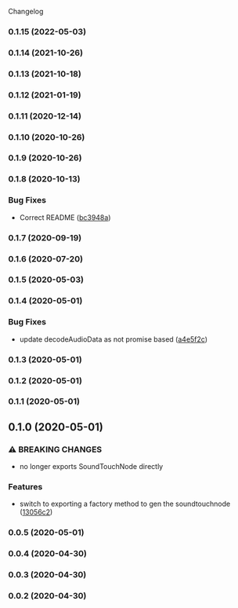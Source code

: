 Changelog
### 0.1.15 (2022-05-03)

### 0.1.14 (2021-10-26)

### 0.1.13 (2021-10-18)

### 0.1.12 (2021-01-19)

### 0.1.11 (2020-12-14)

### 0.1.10 (2020-10-26)

### 0.1.9 (2020-10-26)

### 0.1.8 (2020-10-13)


### Bug Fixes

* Correct README ([bc3948a](https://github.com/cutterbl/soundtouchjs-audio-worklet/commit/bc3948a39f024f8987dceb0dc558cf3c492621f2))

### 0.1.7 (2020-09-19)

### 0.1.6 (2020-07-20)

### 0.1.5 (2020-05-03)

### 0.1.4 (2020-05-01)


### Bug Fixes

* update decodeAudioData as not promise based ([a4e5f2c](https://github.com/cutterbl/soundtouchjs-audio-worklet/commit/a4e5f2c16fd476cef7786dbabb8128563d2f64c0))

### 0.1.3 (2020-05-01)

### 0.1.2 (2020-05-01)

### 0.1.1 (2020-05-01)

## 0.1.0 (2020-05-01)


### ⚠ BREAKING CHANGES

* no longer exports SoundTouchNode directly

### Features

* switch to exporting a factory method to gen the soundtouchnode ([13056c2](https://github.com/cutterbl/soundtouchjs-audio-worklet/commit/13056c25c4485c62807024d64c3dd7dcd4ba0411))

### 0.0.5 (2020-05-01)

### 0.0.4 (2020-04-30)

### 0.0.3 (2020-04-30)

### 0.0.2 (2020-04-30)

